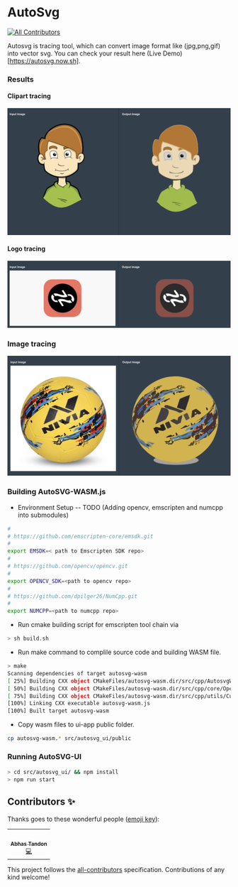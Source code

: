 # AutoSvg
<!-- ALL-CONTRIBUTORS-BADGE:START - Do not remove or modify this section -->
[![All Contributors](https://img.shields.io/badge/all_contributors-1-orange.svg?style=flat-square)](#contributors-)
<!-- ALL-CONTRIBUTORS-BADGE:END -->

Autosvg is tracing tool, which can convert image format like (jpg,png,gif) into vector svg.
You can check your result here (Live Demo)[https://autosvg.now.sh]. 

### Results

#### Clipart tracing
![Result-1](assets/results/result-1.png)
#### Logo tracing
![Result-2](assets/results/result-2.png)
### Image tracing
![Result-3](assets/results/result-3.png)

### Building AutoSVG-WASM.js

-   Environment Setup 
--  TODO (Adding opencv, emscripten and numcpp into submodules)
```bash
#
# https://github.com/emscripten-core/emsdk.git
#
export EMSDK=< path to Emscripten SDK repo>
#
# https://github.com/opencv/opencv.git
#
export OPENCV_SDK=<path to opencv repo>
#
# https://github.com/dpilger26/NumCpp.git
#
export NUMCPP=<path to numcpp repo>
``` 

- Run cmake building script for emscripten tool chain via 
```bash
> sh build.sh
```   
- Run make command to complile source code and building WASM file.
```bash
> make
Scanning dependencies of target autosvg-wasm
[ 25%] Building CXX object CMakeFiles/autosvg-wasm.dir/src/cpp/AutosvgWASM.cpp.o
[ 50%] Building CXX object CMakeFiles/autosvg-wasm.dir/src/cpp/core/Operations.cpp.o
[ 75%] Building CXX object CMakeFiles/autosvg-wasm.dir/src/cpp/utils/CurveUtils.cpp.o
[100%] Linking CXX executable autosvg-wasm.js
[100%] Built target autosvg-wasm 
```
- Copy wasm files to ui-app public folder. 
```bash
cp autosvg-wasm.* src/autosvg_ui/public
```

### Running AutoSVG-UI
```bash
> cd src/autosvg_ui/ && npm install
> npm run start 
```


## Contributors ✨

Thanks goes to these wonderful people ([emoji key](https://allcontributors.org/docs/en/emoji-key)):

<!-- ALL-CONTRIBUTORS-LIST:START - Do not remove or modify this section -->
<!-- prettier-ignore-start -->
<!-- markdownlint-disable -->
<table>
  <tr>
    <td align="center"><a href="http://www.cwithabhas.com"><img src="https://avatars3.githubusercontent.com/u/3436431?v=4" width="60px;" alt=""/><br /><sub><b>Abhas Tandon</b></sub></a><br /><a href="https://github.com/anuj-kosambi/autosvg/commits?author=abhas9" title="Code">💻</a></td>
  </tr>
</table>

<!-- markdownlint-enable -->
<!-- prettier-ignore-end -->
<!-- ALL-CONTRIBUTORS-LIST:END -->

This project follows the [all-contributors](https://github.com/all-contributors/all-contributors) specification. Contributions of any kind welcome!
